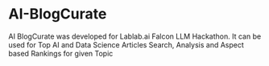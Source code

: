 # AI-BlogCurate
AI BlogCurate was developed for Lablab.ai Falcon LLM Hackathon. It can be used for Top AI and Data Science Articles Search, Analysis and Aspect based Rankings for given Topic
